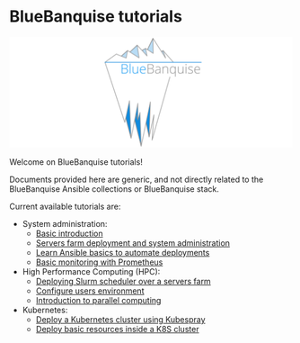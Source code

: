 # BlueBanquise tutorials

![BlueBanquise Logo](images/global/BlueBanquise_logo_large.svg)

<!-- <div class="comment-tile">
    <div class="comment-tile-image">
        <img src="images/global/avatar.png" alt="Image Description" width="96" height="96">
    </div>
    <div class="comment-tile-text">
        <p>Welcome on BlueBanquise tutorials!</p>
    </div>
</div> -->

Welcome on BlueBanquise tutorials!

Documents provided here are generic, and not directly related to the BlueBanquise Ansible collections or BlueBanquise stack.

Current available tutorials are:

* System administration:
    * [Basic introduction](sysadmin_introduction.md)
    * [Servers farm deployment and system administration](sysadmin_servers_farm_deployment.md)
    * [Learn Ansible basics to automate deployments](sysadmin_ansible.md)
    * [Basic monitoring with Prometheus](sysadmin_monitoring.md)
* High Performance Computing (HPC):
    * [Deploying Slurm scheduler over a servers farm](hpc_slurm.md)
    * [Configure users environment](hpc_users_environment.md)
    * [Introduction to parallel computing](hpc_parallel_computing.md)
* Kubernetes:
    * [Deploy a Kubernetes cluster using Kubespray](kubernetes_deploy.md)
    * [Deploy basic resources inside a K8S cluster](kubernetes_basics.md)
